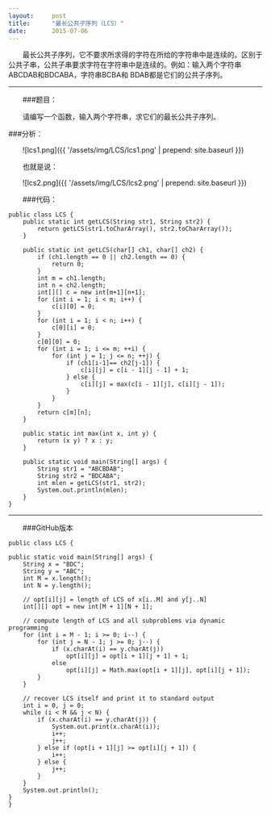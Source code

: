 ```yaml
---
layout:     post
title:      "最长公共子序列（LCS）"
date:       2015-07-06
---
```


<style type="text/css">
p{
	text-indent: 2em;
}
.post img {
  margin-bottom: 0rem;
}
</style>

<p class="intro">
	<span class="dropcap">最</span>长公共子序列，它不要求所求得的字符在所给的字符串中是连续的。区别于公共子串，公共子串要求字符在字符串中是连续的。例如：输入两个字符串ABCDAB和BDCABA，字符串BCBA和 BDAB都是它们的公共子序列。
</p>


----------
###题目：
<p>
请编写一个函数，输入两个字符串，求它们的最长公共子序列。
</p>
###分析：

![lcs1.png]({{ '/assets/img/LCS/lcs1.png' | prepend: site.baseurl }})

<p>也就是说：</p>

![lcs2.png]({{ '/assets/img/LCS/lcs2.png' | prepend: site.baseurl }})


###代码：

    public class LCS {
    	public static int getLCS(String str1, String str2) {
    		return getLCS(str1.toCharArray(), str2.toCharArray());
    	}
    
    	public static int getLCS(char[] ch1, char[] ch2) {
    		if (ch1.length == 0 || ch2.length == 0) {
    			return 0;
    		}
    		int m = ch1.length;
    		int n = ch2.length;
    		int[][] c = new int[m+1][n+1];
    		for (int i = 1; i < m; i++) {
    			c[i][0] = 0;
    		}
    		for (int i = 1; i < n; i++) {
    			c[0][i] = 0;
    		}
    		c[0][0] = 0;
    		for (int i = 1; i <= m; ++i) {
    			for (int j = 1; j <= n; ++j) {
    				if (ch1[i-1]== ch2[j-1]) {
    					c[i][j] = c[i - 1][j - 1] + 1;
    				} else {
    					c[i][j] = max(c[i - 1][j], c[i][j - 1]);
    				}
    			}
    		}
    		return c[m][n];
    	}
    
    	public static int max(int x, int y) {
    		return (x y) ? x : y;
    	}
    
    	public static void main(String[] args) {
    		String str1 = "ABCBDAB";
    		String str2 = "BDCABA";
    		int mlen = getLCS(str1, str2);
    		System.out.println(mlen);
    	}
    }
    

----------
###GitHub版本

    public class LCS {

    public static void main(String[] args) {
        String x = "BDC";
        String y = "ABC";
        int M = x.length();
        int N = y.length();

        // opt[i][j] = length of LCS of x[i..M] and y[j..N]
        int[][] opt = new int[M + 1][N + 1];

        // compute length of LCS and all subproblems via dynamic programming
        for (int i = M - 1; i >= 0; i--) {
            for (int j = N - 1; j >= 0; j--) {
                if (x.charAt(i) == y.charAt(j))
                    opt[i][j] = opt[i + 1][j + 1] + 1;
                else
                    opt[i][j] = Math.max(opt[i + 1][j], opt[i][j + 1]);
            }
        }

        // recover LCS itself and print it to standard output
        int i = 0, j = 0;
        while (i < M && j < N) {
            if (x.charAt(i) == y.charAt(j)) {
                System.out.print(x.charAt(i));
                i++;
                j++;
            } else if (opt[i + 1][j] >= opt[i][j + 1]) {
                i++;
            } else {
                j++;
            }
        }
        System.out.println();
    }
    }